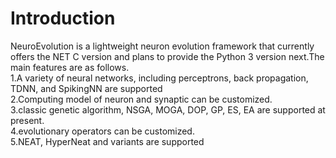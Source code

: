 # Introduction
   NeuroEvolution is a lightweight neuron evolution framework that currently offers the NET C version and plans to provide the Python 3 version next.The main features are as follows.<br/>
1.A variety of neural networks, including perceptrons, back propagation, TDNN, and SpikingNN are supported<br/>
2.Computing model of neuron and synaptic can be customized.<br/>
3.classic genetic algorithm, NSGA, MOGA, DOP, GP, ES, EA are supported at present.<br/>
4.evolutionary operators can be customized.<br/>
5.NEAT, HyperNeat and variants are supported<br/>
